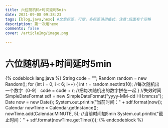 ```yaml
---
title: 六位随机码+时间延时5min
date: 2021-09-08 09:38:23
tags: [blog,java,hexo] #文章标签，可空，多标签请用格式，注意:后面有个空格
description: 第一次用hexo
comments: false  
cover: /articleImg/image.png

---
```

 # 六位随机码+时间延时5min

{% codeblock lang:java %}
String code = "";
Random random = new Random(); 
for (int i = 0; i < 6; i++) { 
int r = random.nextInt(10); //每次随机出一个数字（0-9） 
code = code + r; //把每次随机出的数字拼在一起 
} 
//失效时间 
SimpleDateFormat sdf = new SimpleDateFormat("yyyy-MM-dd HH:mm:ss"); 
Date now = new Date(); 
System.out.println("当前时间：" + sdf.format(now)); 
Calendar nowTime = Calendar.getInstance(); 		
nowTime.add(Calendar.MINUTE, 5); //当前时间加5min
System.out.println("截止时间：" + sdf.format(nowTime.getTime()));
{% endcodeblock %}
